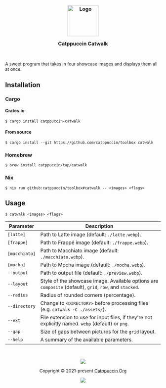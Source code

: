 <h3 align="center">
  <img src="https://raw.githubusercontent.com/catppuccin/catppuccin/main/assets/logos/exports/1544x1544_circle.png" width="100" alt="Logo"/><br/>
  <img src="https://raw.githubusercontent.com/catppuccin/catppuccin/main/assets/misc/transparent.png" height="30" width="0px"/>
  Catppuccin Catwalk
  <img src="https://raw.githubusercontent.com/catppuccin/catppuccin/main/assets/misc/transparent.png" height="30" width="0px"/>
</h3>

&nbsp;

A sweet program that takes in four showcase images and displays them all at once.

## Installation

### Cargo

#### Crates.io

```console
$ cargo install catppuccin-catwalk
```

#### From source

```console
$ cargo install --git https://github.com/catppuccin/toolbox catwalk
```

### Homebrew

```console
$ brew install catppuccin/tap/catwalk
```

### Nix

```console
$ nix run github:catppuccin/toolbox#catwalk -- <images> <flags>
```

## Usage

```console
$ catwalk <images> <flags>
```

| Parameter     | Description                                                                                             |
| ------------- | ------------------------------------------------------------------------------------------------------- |
| `[latte]`     | Path to Latte image (default: `./latte.webp`).                                                          |
| `[frappe]`    | Path to Frappé image (default: `./frappe.webp`).                                                        |
| `[macchiato]` | Path to Macchiato image (default: `./macchiato.webp`).                                                  |
| `[mocha]`     | Path to Mocha image (default: `./mocha.webp`).                                                          |
| `--output`    | Path to output file (default: `./preview.webp`).                                                        |
| `--layout`    | Style of the showcase image. Available options are `composite` (default), `grid`, `row`, and `stacked`. |
| `--radius`    | Radius of rounded corners (percentage).                                                                 |
| `--directory` | Change to `<DIRECTORY>` before processing files (e.g. `catwalk -C ./assets/`).                          |
| `--ext`       | File extension to use for input files, if they're not explicitly named. `webp` (default) or `png`.      |
| `--gap`       | Size of gaps between pictures for the `grid` layout.                                                    |
| `--help`      | A summary of the available parameters.                                                                  |

&nbsp;

<p align="center"><img src="https://raw.githubusercontent.com/catppuccin/catppuccin/main/assets/footers/gray0_ctp_on_line.svg?sanitize=true" /></p>
<p align="center">Copyright &copy; 2021-present <a href="https://github.com/catppuccin" target="_blank">Catppuccin Org</a>
<p align="center"><a href="https://github.com/catppuccin/catppuccin/blob/main/LICENSE"><img src="https://img.shields.io/static/v1.svg?style=for-the-badge&label=License&message=MIT&logoColor=d9e0ee&colorA=302d41&colorB=b7bdf8"/></a></p>
